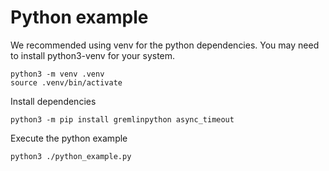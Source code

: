 # Python example

We recommended using venv for the python dependencies. You may need to install python3-venv for your system.

```
python3 -m venv .venv
source .venv/bin/activate
```

Install dependencies
```
python3 -m pip install gremlinpython async_timeout
```

Execute the python example
```
python3 ./python_example.py 
```
